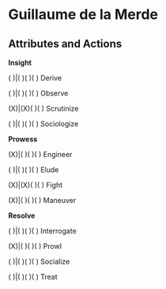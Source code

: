 # Guillaume de la Merde

## Attributes and Actions
**Insight**

( )|( )( )( ) Derive

( )|( )( )( ) Observe

(X)|(X)( )( ) Scrutinize

( )|( )( )( ) Sociologize

**Prowess**

(X)|( )( )( ) Engineer

( )|( )( )( ) Elude

(X)|(X)( )( ) Fight

(X)|( )( )( ) Maneuver

**Resolve**

( )|( )( )( ) Interrogate

(X)|( )( )( ) Prowl

( )|( )( )( ) Socialize

( )|( )( )( ) Treat
